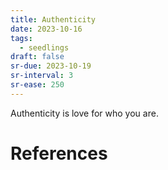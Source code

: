 ```yaml
---
title: Authenticity
date: 2023-10-16
tags:
  - seedlings
draft: false
sr-due: 2023-10-19
sr-interval: 3
sr-ease: 250
---
```

Authenticity is love for who you are.


# References